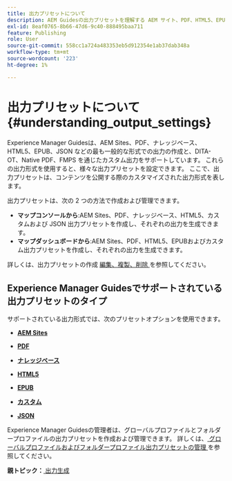 ```yaml
---
title: 出力プリセットについて
description: AEM Guidesの出力プリセットを理解する AEM サイト、PDF、HTML5、EPUB、カスタムおよび JSON 形式について、Web エディターおよびマップダッシュボードからの出力プリセットを作成する。
exl-id: 8eaf0765-8b66-47d6-9c40-888495baa711
feature: Publishing
role: User
source-git-commit: 558cc1a724a483353eb5d912354e1ab37dab348a
workflow-type: tm+mt
source-wordcount: '223'
ht-degree: 1%

---
```


# 出力プリセットについて {#understanding_output_settings}

Experience Manager Guidesは、AEM Sites、PDF、ナレッジベース、HTML5、EPUB、JSON などの最も一般的な形式での出力の作成と、DITA-OT、Native PDF、FMPS を通じたカスタム出力をサポートしています。 これらの出力形式を使用すると、様々な出力プリセットを設定できます。 ここで、出力プリセットは、コンテンツを公開する際のカスタマイズされた出力形式を表します。

出力プリセットは、次の 2 つの方法で作成および管理できます。

- **マップコンソールから**:AEM Sites、PDF、ナレッジベース、HTML5、カスタムおよび JSON 出力プリセットを作成し、それぞれの出力を生成できます。
- **マップダッシュボードから**:AEM Sites、PDF、HTML5、EPUBおよびカスタム出力プリセットを作成し、それぞれの出力を生成できます。

詳しくは、出力プリセットの作成 [ 編集、複製、削除 ](./generate-output-create-edit-preset.md) を参照してください。

## Experience Manager Guidesでサポートされている出力プリセットのタイプ

サポートされている出力形式では、次のプリセットオプションを使用できます。

- **[AEM Sites](generate-output-aem-site.md)**

- **[PDF](generate-output-pdf.md)**

- **[ナレッジベース](generate-output-knowledge-base.md)**

- **[HTML5](generate-output-html5.md)**

- **[EPUB](generate-output-epub.md)**

- **[カスタム](generate-output-custom.md)**

- **[JSON](generate-output-json.md)**

Experience Manager Guidesの管理者は、グローバルプロファイルとフォルダープロファイルの出力プリセットを作成および管理できます。 詳しくは、[ グローバルプロファイルおよびフォルダープロファイル出力プリセットの管理 ](./web-editor-manage-output-presets.md) を参照してください。

**親トピック：**[ 出力生成 ](generate-output.md)
